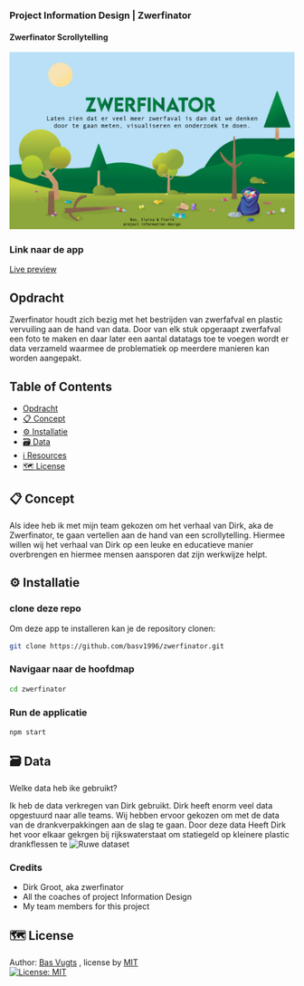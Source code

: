 ### Project Information Design | Zwerfinator

#### Zwerfinator Scrollytelling
![Interface van de app](img/TitlePage.png)

### Link naar de app
[Live preview](https://basv1996.github.io/zwerfinator/)



## Opdracht
Zwerfinator houdt zich bezig met het bestrijden van zwerfafval en plastic vervuiling aan de hand van 
data. Door van elk stuk opgeraapt zwerfafval een foto te maken en daar later een aantal datatags toe 
te voegen wordt er data verzameld waarmee de problematiek op meerdere manieren kan worden 
aangepakt.  


## Table of Contents
  * [Opdracht](#assessment)
  * [📋 Concept](#---concept)
  * [⚙️ Installatie](#---installation)
  * [🗃 Data](#---data)
  * [ℹ️ Resources](#---resources)
  * [🗺️ License](#----license)


## 📋 Concept

Als idee heb ik met mijn team gekozen om het verhaal van Dirk, aka de Zwerfinator, te gaan vertellen aan de hand van een scrollytelling. Hiermee willen wij het verhaal van Dirk op een leuke en educatieve manier overbrengen en hiermee mensen aansporen dat zijn werkwijze helpt. 


## ⚙️ Installatie
### clone deze repo
Om deze app te installeren kan je de repository clonen:
```bash
git clone https://github.com/basv1996/zwerfinator.git
```

### Navigaar naar de hoofdmap
```bash
cd zwerfinator

```

### Run de applicatie
```bash
npm start

```
## 🗃 Data
Welke data heb ike gebruikt?

Ik heb de data verkregen van Dirk gebruikt. Dirk heeft enorm veel data opgestuurd naar alle teams. Wij hebben ervoor gekozen om met de data van de drankverpakkingen aan de slag te gaan. Door deze data Heeft Dirk het voor elkaar gekrgen bij rijkswaterstaat om statiegeld op kleinere plastic drankflessen te
![Ruwe dataset](https://github.com/basv1996/zwerfinator/tree/master/img/RawData.png)


### Credits
- Dirk Groot, aka zwerfinator
- All the coaches of project Information Design
- My team members for this project 


## 🗺️ License
Author: [Bas Vugts](https://github.com/basv1996) , license by
[MIT](https://github.com/basv1996/zwerfinator/blob/master/LICENSE)      
[![License: MIT](https://img.shields.io/badge/License-MIT-yellow.svg)](https://opensource.org/licenses/MIT)


